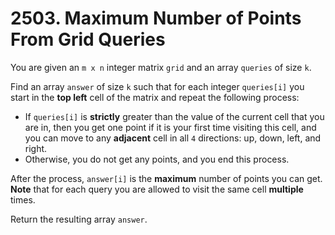 # 2503. Maximum Number of Points From Grid Queries

You are given an `m x n` integer matrix `grid` and an array `queries` of size `k`.

Find an array `answer` of size `k` such that for each integer `queries[i]` you start in the **top left** cell of the matrix and repeat the following process:

- If `queries[i]` is **strictly** greater than the value of the current cell that you are in, then you get one point if it is your first time visiting this cell, and you can move to any **adjacent** cell in all `4` directions: up, down, left, and right.
- Otherwise, you do not get any points, and you end this process.

After the process, `answer[i]` is the **maximum** number of points you can get. **Note** that for each query you are allowed to visit the same cell **multiple** times.

Return the resulting array `answer`.
